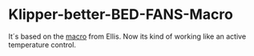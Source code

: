 # Klipper-better-BED-FANS-Macro

It´s based on the [macro]([https://pages.github.com/](https://github.com/VoronDesign/VoronUsers/blob/main/printer_mods/Ellis/Bed_Fans/Klipper_Macros/bedfans.cfg)) from Ellis. Now its kind of working like an active temperature control.
